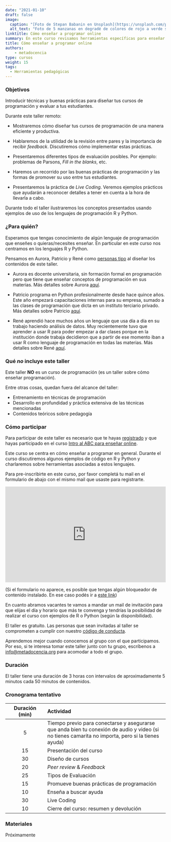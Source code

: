 ```yaml
---
date: "2021-01-10"
draft: false
image:
  caption: "[Foto de Stepan Babanin en Unsplash](https://unsplash.com/photos/kx6fpBOm-ss)"
  alt_text: "Foto de 5 manzanas en degradé de colores de rojo a verde sobre una superficie tomada por Stepan Babanin"
linktitle: Cómo enseñar a programar online
summary: En este curso revisamos herramientas específicas para enseñar programación
title: Cómo enseñar a programar online
authors: 
    - metadocencia
type: cursos
weight: 15
tags:
  - Herramientas pedagógicas
---
```



### Objetivos

Introducir técnicas y buenas prácticas para diseñar tus cursos de programación y evaluar a tus estudiantes.

Durante este taller remoto:

* Mostraremos cómo diseñar tus cursos de programación de una manera eficiente y productiva.

* Hablaremos de la utilidad de la revisión entre pares y la importancia de recibir *feedback*. Discutiremos cómo implementar estas prácticas.

* Presentaremos diferentes tipos de evaluación posibles. Por ejemplo: problemas de Parsons, *Fill in  the blanks*, etc.   

* Haremos un recorrido por las buenas prácticas de programación y las formas de promover su uso entre tus estudiantes.

* Presentaremos la práctica de *Live Coding*. Veremos ejemplos prácticos que ayudarán a reconocer detalles a tener en cuenta a la hora de llevarla a cabo. 

Durante todo el taller ilustraremos los conceptos presentados usando ejemplos de uso de los lenguajes de programación R y Python.

### ¿Para quién?

Esperamos que tengas conocimiento de algún lenguaje de programación que enseñes o quieras/necesites enseñar. En particular en este curso nos centramos en los lenguajes R y Python.

Pensamos en Aurora, Patricio y René como [personas tipo](/personas/) al diseñar los contenidos de este taller.

* Aurora es docente universitaria, sin formación formal en programación pero que tiene que enseñar conceptos de programación en sus materias. Más detalles sobre Aurora [aquí](/persona/aurora).

* Patricio programa en Python profesionalmente desde hace quince años. Este año empezará capacitaciones internas para su empresa, sumado a las clases de programación que dicta en un instituto terciario privado. Más detalles sobre Patricio [aquí](/persona/patricio).

* René aprendió hace muchos años un lenguaje que usa día a día en su trabajo haciendo análisis de datos. Muy recientemente tuvo que aprender a usar R para poder empezar a dar clases porque en la institución donde trabaja decidieron que a partir de ese momento iban a usar R como lenguaje de programación en todas las materias. Más detalles sobre René [aquí](/persona/rene).

### Qué _no_ incluye este taller

Este taller **NO** es un curso de programación (es un taller sobre cómo enseñar programación).

Entre otras cosas, quedan fuera del alcance del taller:
  
* Entrenamiento en técnicas de programación 
* Desarrollo en profundidad y práctica extensiva de las técnicas mencionadas
* Contenidos teóricos sobre pedagogía 

### Cómo participar 

Para participar de este taller es necesario que te hayas [registrado](https://docs.google.com/forms/d/e/1FAIpQLScC20Me-fX7UmCNhNswulYfOVQF4XiyIHgtde_R8CWreCmWhA/viewform) y que hayas participado en el curso [Intro al ABC para enseñar online](/curso/intro-abc-online/). 

Este curso se centra en cómo enseñar a programar en general. Durante el curso discutiremos algunos ejemplos de código en R y Python y charlaremos sobre herramientas asociadas a estos lenguajes.

Para pre-inscribirte en este curso, por favor completá tu mail en el formulario de abajo con el mismo mail que usaste para registrarte.

<iframe 
  src="https://script.google.com/macros/s/AKfycbxiLVssqLE184JQDnu4LPHkgChp-mbpRNOWQ7OGou96XGVUrMRL1oCCpnPq6_0W-1kU6Q/exec"
  frameBorder="0",
  title = "Formulario de pre-inscripción",
  width="100%",
  height = 300px,
  vertical-align="text-top">
  Explorador no compatible.
</iframe> 

(Si el formulario no aparece, es posible que tengas algún bloqueador de contenido instalado. En ese caso podés ir a [este link](https://script.google.com/macros/s/AKfycbxiLVssqLE184JQDnu4LPHkgChp-mbpRNOWQ7OGou96XGVUrMRL1oCCpnPq6_0W-1kU6Q/exec))

En cuanto abramos vacantes te vamos a mandar un mail de invitación para que elijas el día y horario que más te convenga y tendrías la posibilidad de realizar el curso con ejemplos de R o Python (según la disponibilidad).


El taller es gratuito. Las personas que sean invitadas al taller se comprometen a cumplir con nuestro [código de conducta](https://metadocencia.org/cdc/).

Aprendemos mejor cuando conocemos al grupo con el que participamos. Por eso, si te interesa tomar este taller junto con tu grupo, escríbenos a [info@metadocencia.org](mailto:info@metadocencia.org) para acomodar a todo el grupo.

### Duración

El taller tiene una duración de 3 horas con intervalos de aproximadamente 5 minutos cada 50 minutos de contenidos.

### Cronograma tentativo  


|  Duración (min)  |  Actividad  |
| :------:|:----------- |
| 5 <img width="200"/> | Tiempo previo para conectarse y asegurarse que anda bien tu conexión de audio y video (si no tienes camarita no importa, pero si la tienes ayuda) |
| 15 | Presentación del curso |
| 30 | Diseño de cursos | 
| 20 | *Peer review* & *Feedback* | 
| 25 | Tipos de Evaluación |
| 15 | Promueve buenas prácticas de programación |
| 10 | Enseña a buscar ayuda |
| 30 | Live Coding |
| 10 | Cierre del curso: resumen y devolución |

### Materiales

Próximamente
